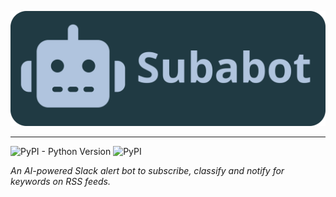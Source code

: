 ![Subabot](/frontend/public/img/subabot-cover.svg)

---

![PyPI - Python Version](https://img.shields.io/pypi/pyversions/fastapi)
![PyPI](https://img.shields.io/pypi/v/fastapi?label=FastAPI)

_An AI-powered Slack alert bot to subscribe, classify and notify for keywords on RSS feeds._
